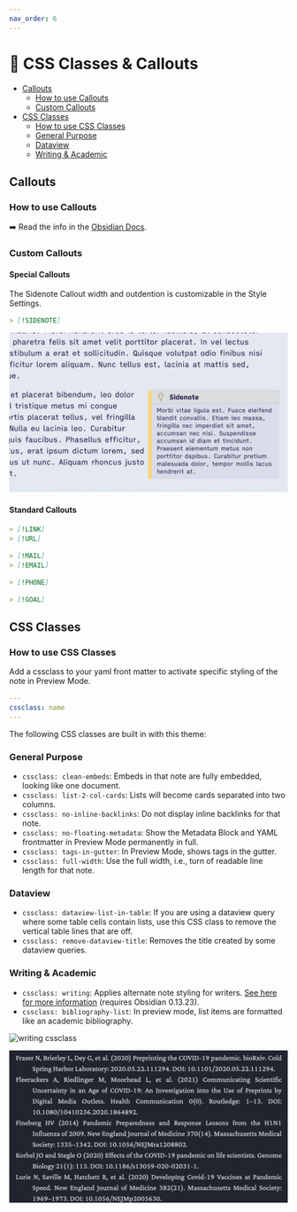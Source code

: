 ```yaml
---
nav_order: 6
---
```


# 📜 CSS Classes & Callouts

<!-- MarkdownTOC -->

- [Callouts](#callouts)
	- [How to use Callouts](#how-to-use-callouts)
	- [Custom Callouts](#custom-callouts)
- [CSS Classes](#css-classes)
	- [How to use CSS Classes](#how-to-use-css-classes)
	- [General Purpose](#general-purpose)
	- [Dataview](#dataview)
	- [Writing & Academic](#writing--academic)

<!-- /MarkdownTOC -->

## Callouts

### How to use Callouts
➡️ Read the info in the [Obsidian Docs](https://help.obsidian.md/How+to/Use+callouts).

### Custom Callouts

#### Special Callouts

The Sidenote Callout width and outdention is customizable in the Style Settings.

```md
> [!SIDENOTE]
```

![sidenote callout](images/sidenote-callout.png)

#### Standard Callouts

```md
> [!LINK]
> [!URL]
```

```md
> [!MAIL]
> [!EMAIL]
```

```md
> [!PHONE]
```

```md
> [!GOAL]
```

## CSS Classes

### How to use CSS Classes
Add a cssclass to your yaml front matter to activate specific styling of the note in Preview Mode.

```yaml
---
cssclass: name
---
```

The following CSS classes are built in with this theme:

### General Purpose
- `cssclass: clean-embeds`: Embeds in that note are fully embedded, looking like one document.
- `cssclass: list-2-col-cards`: Lists will become cards separated into two columns.
- `cssclass: no-inline-backlinks`: Do not display inline backlinks for that note.
- `cssclass: no-floating-metadata`: Show the Metadata Block and YAML frontmatter in Preview Mode permanently in full.
- `cssclass: tags-in-gutter`: In Preview Mode, shows tags in the gutter.
- `cssclass: full-width`: Use the full width, i.e., turn of readable line length for that note.

### Dataview
- `cssclass: dataview-list-in-table`: If you are using a dataview query where some table cells contain lists, use this CSS class to remove the vertical table lines that are off.
- `cssclass: remove-dataview-title`: Removes the title created by some dataview queries.

### Writing & Academic
- `cssclass: writing`: Applies alternate note styling for writers. [See here for more information](/shimmering-focus/academics-and-writers) (requires Obsidian 0.13.23).
- `cssclass: bibliography-list`: In preview mode, list items are formatted like an academic bibliography.

![writing cssclass](images/writing-cssclass.gif)

![bibliography cssclass](images/bibliography-list-cssclass.png)
